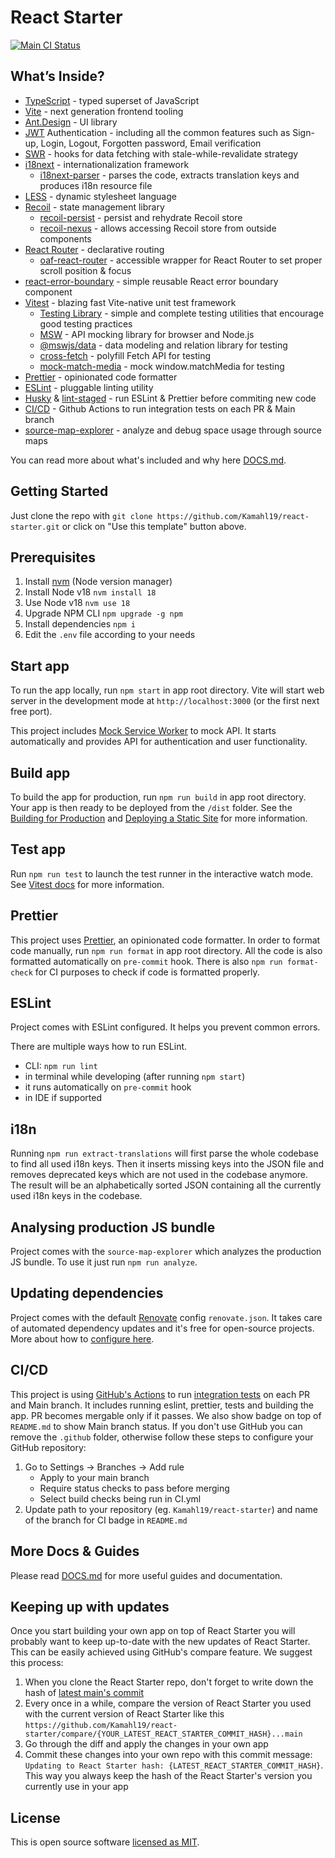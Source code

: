 # React Starter

[![Main CI Status](https://github.com/Kamahl19/react-starter/workflows/CI/badge.svg?branch=main)](https://github.com/Kamahl19/react-starter/actions?query=workflow%3ACI+branch%3Amain)

## What’s Inside?

- [TypeScript](https://www.typescriptlang.org/) - typed superset of JavaScript
- [Vite](https://vitejs.dev/) - next generation frontend tooling
- [Ant.Design](https://ant.design/) - UI library
- [JWT](https://jwt.io/) Authentication - including all the common features such as Sign-up, Login, Logout, Forgotten password, Email verification
- [SWR](https://swr.vercel.app/) - hooks for data fetching with stale-while-revalidate strategy
- [i18next](https://www.i18next.com/) - internationalization framework
  - [i18next-parser](https://github.com/i18next/i18next-parser) - parses the code, extracts translation keys and produces i18n resource file
- [LESS](http://lesscss.org/) - dynamic stylesheet language
- [Recoil](https://recoiljs.org/) - state management library
  - [recoil-persist](https://github.com/polemius/recoil-persist) - persist and rehydrate Recoil store
  - [recoil-nexus](https://github.com/luisanton-io/recoil-nexus) - allows accessing Recoil store from outside components
- [React Router](https://reactrouter.com/) - declarative routing
  - [oaf-react-router](https://github.com/oaf-project/oaf-react-router) - accessible wrapper for React Router to set proper scroll position & focus
- [react-error-boundary](https://github.com/bvaughn/react-error-boundary) - simple reusable React error boundary component
- [Vitest](https://vitest.dev/) - blazing fast Vite-native unit test framework
  - [Testing Library](https://testing-library.com/) - simple and complete testing utilities that encourage good testing practices
  - [MSW](https://mswjs.io/) - API mocking library for browser and Node.js
  - [@mswjs/data](https://mswjs.io/) - data modeling and relation library for testing
  - [cross-fetch](https://github.com/lquixada/cross-fetch) - polyfill Fetch API for testing
  - [mock-match-media](https://github.com/Ayc0/mock-match-media) - mock window.matchMedia for testing
- [Prettier](https://prettier.io/) - opinionated code formatter
- [ESLint](https://eslint.org/) - pluggable linting utility
- [Husky](https://github.com/typicode/husky) & [lint-staged](https://github.com/okonet/lint-staged) - run ESLint & Prettier before commiting new code
- [CI/CD](https://github.com/features/actions) - Github Actions to run integration tests on each PR & Main branch
- [source-map-explorer](https://github.com/danvk/source-map-explorer) - analyze and debug space usage through source maps

You can read more about what's included and why here [DOCS.md](./DOCS.md).

## Getting Started

Just clone the repo with `git clone https://github.com/Kamahl19/react-starter.git` or click on "Use this template" button above.

## Prerequisites

1. Install [nvm](https://github.com/nvm-sh/nvm) (Node version manager)
1. Install Node v18 `nvm install 18`
1. Use Node v18 `nvm use 18`
1. Upgrade NPM CLI `npm upgrade -g npm`
1. Install dependencies `npm i`
1. Edit the `.env` file according to your needs

## Start app

To run the app locally, run `npm start` in app root directory. Vite will start web server in the development mode at `http://localhost:3000` (or the first next free port).

This project includes [Mock Service Worker](https://mswjs.io/) to mock API. It starts automatically and provides API for authentication and user functionality.

## Build app

To build the app for production, run `npm run build` in app root directory. Your app is then ready to be deployed from the `/dist` folder. See the [Building for Production](https://vitejs.dev/guide/build.html#browser-compatibility) and [Deploying a Static Site](https://vitejs.dev/guide/static-deploy.html) for more information.

## Test app

Run `npm run test` to launch the test runner in the interactive watch mode. See [Vitest docs](https://vitest.dev/) for more information.

## Prettier

This project uses [Prettier](https://prettier.io/), an opinionated code formatter. In order to format code manually, run `npm run format` in app root directory. All the code is also formatted automatically on `pre-commit` hook. There is also `npm run format-check` for CI purposes to check if code is formatted properly.

## ESLint

Project comes with ESLint configured. It helps you prevent common errors.

There are multiple ways how to run ESLint.

- CLI: `npm run lint`
- in terminal while developing (after running `npm start`)
- it runs automatically on `pre-commit` hook
- in IDE if supported

## i18n

Running `npm run extract-translations` will first parse the whole codebase to find all used i18n keys. Then it inserts missing keys into the JSON file and removes deprecated keys which are not used in the codebase anymore. The result will be an alphabetically sorted JSON containing all the currently used i18n keys in the codebase.

## Analysing production JS bundle

Project comes with the `source-map-explorer` which analyzes the production JS bundle. To use it just run `npm run analyze`.

## Updating dependencies

Project comes with the default [Renovate](https://renovatebot.com) config `renovate.json`. It takes care of automated dependency updates and it's free for open-source projects. More about how to [configure here](https://renovatebot.com/docs).

## CI/CD

This project is using [GitHub's Actions](https://github.com/features/actions) to run [integration tests](.github/workflows/CI.yml) on each PR and Main branch. It includes running eslint, prettier, tests and building the app. PR becomes mergable only if it passes. We also show badge on top of `README.md` to show Main branch status. If you don't use GitHub you can remove the `.github` folder, otherwise follow these steps to configure your GitHub repository:

1. Go to Settings -> Branches -> Add rule
   - Apply to your main branch
   - Require status checks to pass before merging
   - Select build checks being run in CI.yml
2. Update path to your repository (eg. `Kamahl19/react-starter`) and name of the branch for CI badge in `README.md`

## More Docs & Guides

Please read [DOCS.md](./DOCS.md) for more useful guides and documentation.

## Keeping up with updates

Once you start building your own app on top of React Starter you will probably want to keep up-to-date with the new updates of React Starter. This can be easily achieved using GitHub's compare feature. We suggest this process:

1. When you clone the React Starter repo, don't forget to write down the hash of [latest main's commit](https://github.com/Kamahl19/react-starter/commits/main)
2. Every once in a while, compare the version of React Starter you used with the current version of React Starter like this `https://github.com/Kamahl19/react-starter/compare/{YOUR_LATEST_REACT_STARTER_COMMIT_HASH}...main`
3. Go through the diff and apply the changes in your own app
4. Commit these changes into your own repo with this commit message: `Updating to React Starter hash: {LATEST_REACT_STARTER_COMMIT_HASH}`. This way you always keep the hash of the React Starter's version you currently use in your app

## License

This is open source software [licensed as MIT](https://github.com/Kamahl19/react-starter/blob/main/LICENSE).
